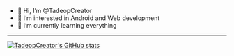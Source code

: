 - 👋 Hi, I’m @TadeopCreator
- 👀 I’m interested in Android and Web development
- 🌱 I’m currently learning everything

---

[![TadeopCreator's GitHub stats](https://github-readme-stats.vercel.app/api?username=TadeopCreator)](https://github.com/TadeopCreator/github-readme-stats)

<!---
TadeopCreator/TadeopCreator is a ✨ special ✨ repository because its `README.md` (this file) appears on your GitHub profile.
You can click the Preview link to take a look at your changes.
--->
